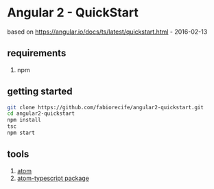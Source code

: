 # Angular 2 - QuickStart

based on https://angular.io/docs/ts/latest/quickstart.html - 2016-02-13

## requirements

1. npm

## getting started

```bash
git clone https://github.com/fabiorecife/angular2-quickstart.git
cd angular2-quickstart
npm install
tsc
npm start
```

## tools

1. [atom](https://atom.io/)
2. [atom-typescript package](https://atom.io/packages/atom-typescript)
